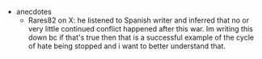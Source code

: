   * anecdotes
    * Rares82 on X: he listened to Spanish writer and inferred that no or very little continued conflict happened after this war. Im writing this down bc if that's true then that is a successful example of the cycle of hate being stopped and i want to better understand that.